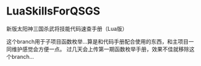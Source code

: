 LuaSkillsForQSGS
================

新版太阳神三国杀武将技能代码速查手册（Lua版）

这个branch用于子项目函数枚举...算是和代码手册配合使用的东西，和主项目一同维护感觉会方便一点。
过几天会上传第一期函数枚举手册，效果不佳就移除这个branch...
